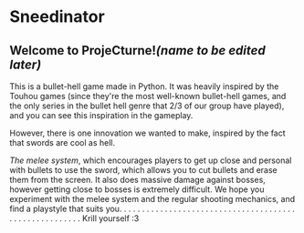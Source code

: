 # Sneedinator

## Welcome to ProjeCturne!*(name to be edited later)*

This is a bullet-hell game made in Python. 
It was heavily inspired by the Touhou games (since they're the most well-known bullet-hell games, and the only series in the bullet hell genre that 2/3 of our group have played), and you can see this inspiration in the gameplay.

However, there is one innovation we wanted to make, inspired by the fact that swords are cool as hell.

*The melee system*, which encourages players to get up close and personal with bullets to use the sword, which allows you to cut bullets and erase them from the screen. It also does massive damage against bosses, however getting close to bosses is extremely difficult. We hope you experiment with the melee system and the regular shooting mechanics, and find a playstyle that suits you. 
.
.
.
.
.
.
.
.
.
.
.
.
.
.
.
.
.
.
.
.
.
.
.
.
.
.
.
.
.
.
.
.
.
.
.
.
.
.
.
.
.
.
.
.
.
.
.
.
.
.
.
.
.
.
Krill yourself :3 
